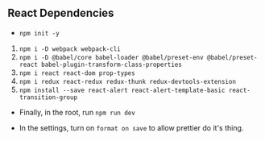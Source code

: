 ## React Dependencies
* ```npm init -y```
1. ```npm i -D webpack webpack-cli```
2. ```npm i -D @babel/core babel-loader @babel/preset-env @babel/preset-react babel-plugin-transform-class-properties```
3. ```npm i react react-dom prop-types```
4. ```npm i redux react-redux redux-thunk redux-devtools-extension```
5. ```npm install --save react-alert react-alert-template-basic react-transition-group```

* Finally, in the root, run ```npm run dev```

* In the settings, turn on ``format on save`` to allow prettier do it's thing.